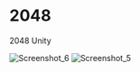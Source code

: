 # 2048
2048 Unity


![Screenshot_6](https://user-images.githubusercontent.com/92585647/193443630-8f83eef2-e8e1-4aab-ba68-e35b1d980da6.png)
![Screenshot_5](https://user-images.githubusercontent.com/92585647/193443631-eaa7f4a3-d8d6-4532-9705-7116eb2d8fa5.png)

